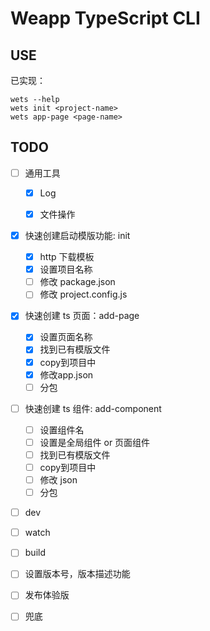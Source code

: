 # Weapp TypeScript CLI

## USE

已实现：
```
wets --help
wets init <project-name>
wets app-page <page-name>
```

## TODO

- [ ] 通用工具
  - [x] Log
  - [x] 文件操作


- [x] 快速创建启动模版功能: init
  - [x] http 下载模板
  - [x] 设置项目名称
  - [ ] 修改 package.json
  - [ ] 修改 project.config.js
- [x] 快速创建 ts 页面：add-page
  - [x] 设置页面名称
  - [x] 找到已有模版文件
  - [x] copy到项目中
  - [x] 修改app.json
  - [ ] 分包  
- [ ] 快速创建 ts 组件: add-component
  - [ ] 设置组件名
  - [ ] 设置是全局组件 or 页面组件
  - [ ] 找到已有模版文件
  - [ ] copy到项目中
  - [ ] 修改 json
  - [ ] 分包  
- [ ] dev
- [ ] watch
- [ ] build
- [ ] 设置版本号，版本描述功能
- [ ] 发布体验版


- [ ] 兜底